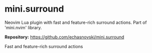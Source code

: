 # mini.surround

Neovim Lua plugin with fast and feature-rich surround actions. Part of 'mini.nvim' library.

**Repository:** <https://github.com/echasnovski/mini.surround>

Fast and feature-rich surround actions

<!-- vim: set ft=markdown: -->